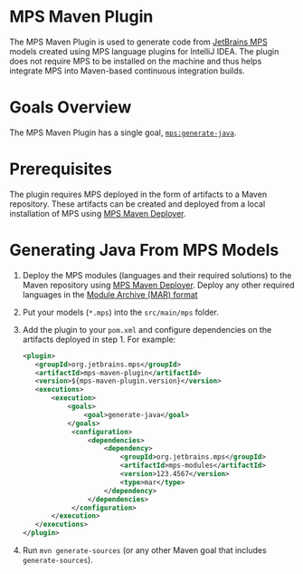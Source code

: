 # MPS Maven Plugin
The MPS Maven Plugin is used to generate code from [JetBrains MPS](http://www.jetbrains.com/mps/) models created using
MPS language plugins for IntelliJ IDEA. The plugin does not require MPS to be installed on the machine and thus helps
integrate MPS into Maven-based continuous integration builds.

# Goals Overview
The MPS Maven Plugin has a single goal, [`mps:generate-java`](generate-java-mojo.html).

# Prerequisites
The plugin requires MPS deployed in the form of artifacts to a Maven repository. These artifacts can be created and
deployed from a local installation of MPS using [MPS Maven Deployer](https://github.com/JetBrains/mps-maven-deployer).

# Generating Java From MPS Models
1. Deploy the MPS modules (languages and their required solutions) to the Maven repository using
   [MPS Maven Deployer](https://github.com/JetBrains/mps-maven-deployer). Deploy any other required languages in the
   [Module Archive (MAR) format](module-archive-format.html)
2. Put your models (`*.mps`) into the `src/main/mps` folder.
3. Add the plugin to your `pom.xml` and configure dependencies on the artifacts deployed in step 1. For example:

    ```xml
    <plugin>
       <groupId>org.jetbrains.mps</groupId>
       <artifactId>mps-maven-plugin</artifactId>
       <version>${mps-maven-plugin.version}</version>
       <executions>
           <execution>
               <goals>
                   <goal>generate-java</goal>
               </goals>
                <configuration>
                    <dependencies>
                        <dependency>
                            <groupId>org.jetbrains.mps</groupId>
                            <artifactId>mps-modules</artifactId>
                            <version>123.4567</version>
                            <type>mar</type>
                        </dependency>
                    </dependencies>
                </configuration>
           </execution>
       </executions>
    </plugin>
    ```

4. Run `mvn generate-sources` (or any other Maven goal that includes `generate-sources`).
